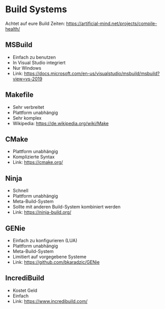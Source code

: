 # Build Systems 

Achtet auf eure Build Zeiten: https://artificial-mind.net/projects/compile-health/

## MSBuild 

- Einfach zu benutzen 
- In Visual Studio integriert 
- Nur Windows 
- Link: https://docs.microsoft.com/en-us/visualstudio/msbuild/msbuild?view=vs-2019 

## Makefile 

- Sehr verbreitet 
- Plattform unabhängig 
- Sehr komplex 
- Wikipedia: https://de.wikipedia.org/wiki/Make 

## CMake 

- Plattform unabhängig 
- Komplizierte Syntax 
- Link: https://cmake.org/ 

## Ninja 

- Schnell 
- Plattform unabhängig 
- Meta-Build-System 
- Sollte mit anderen Build-System kombiniert werden 
- Link: https://ninja-build.org/ 

## GENie 

- Einfach zu konfigurieren (LUA) 
- Plattform unabhängig 
- Meta-Build-System 
- Limitiert auf vorgegebene Systeme 
- Link: https://github.com/bkaradzic/GENie 

## IncrediBuild

- Kostet Geld
- Einfach
- Link: https://www.incredibuild.com/